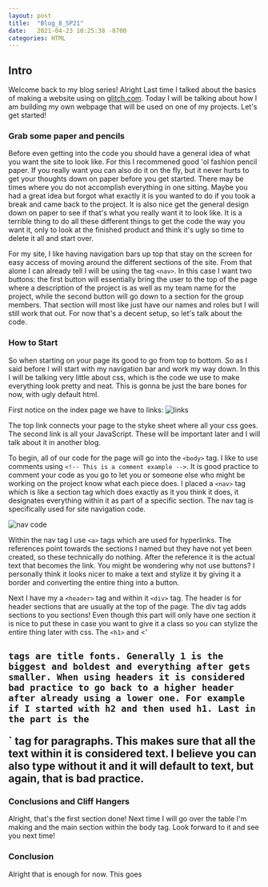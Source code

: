 ```yaml
---
layout: post
title:  "Blog_8_SP21"
date:   2021-04-23 10:25:38 -0700
categories: HTML
---
```

## Intro
Welcome back to my blog series! Alright Last time I talked about the basics of making a website using on
[glitch.com](https://glitch.com). Today I will be talking about how I am building my own webpage that
will be used on one of my projects. Let's get started!

### Grab some paper and pencils
Before even getting into the code you should have a general idea of what you want the site to look like.
For this I recommened good 'ol fashion pencil paper. If you really want you can also do it on the fly,
but it never hurts to get your thoughts down on paper before you get started. There may be times where
you do not accomplish everything in one sitting. Maybe you had a great idea but forgot what exactly it is
you wanted to do if you took a break and came back to the project. It is also nice get the general design
down on paper to see if that's what you really want it to look like. It is a terrible thing to do all
these different things to get the code the way you want it, only to look at the finished product and
think it's ugly so time to delete it all and start over.

For my site, I like having navigation bars up top that stay on the screen for easy access of moving
around the different sections of the site. From that alone I can already tell I will be using the tag
`<nav>`. In this case I want two buttons: the first button will essentially bring the user to the top of
the page where a description of the project is as well as my team name for the project, while the second
button will go down to a section for the group members. That section will most like just have our names
and roles but I will still work that out. For now that's a decent setup, so let's talk about the code.

###  How to Start
So when starting on your page its good to go from top to bottom. So as I said before I will start with my
navigation bar and work my way down. In this I will be talking very little about css, which is the code
we use to make everything look pretty and neat. This is gonna be just the bare bones for now, with ugly
default html.

First notice on the index page we have to links:
![links](https://i.imgur.com/WYb6vel.png)

The top link connects your page to the styke sheet where all your css goes. The second link is all your
JavaScript. These will be important later and I will talk about it in another blog.

To begin, all of our code for the page will go into the `<body>` tag. I like to use comments using
`<!-- This is a comment example -->`. It is good practice to comment your code as you go to let you or
someone else who might be working on the project know what each piece does. I placed  a `<nav>` tag which
is like a section tag which does exactly as it you think it does, it designates everything within it as
part of a specific section. The nav tag is specifically used for site navigation code.

![nav code](https://i.imgur.com/Dtov319.png)

Within the nav tag I use `<a>` tags which are used for hyperlinks. The references point towards the
sections I named but they have not yet been created, so these technically do nothing. After the reference
it is the actual text that becomes the link. You might be wondering why not use buttons? I personally
think it looks nicer to make a text and stylize it by giving it a border and converting the entire thing
into a button.

Next I have my a `<header>` tag and within it `<div>` tag. The header is for header sections that are
usually at the top of the page. The div tag adds sections to you sections! Even though this part will
only have one section it is nice to put these in case you want to give it a class so you can stylize the
entire thing later with css. The `<h1>` and <'<h2>` tags are title fonts. Generally 1 is the biggest and
boldest and everything after gets smaller. When using headers it is considered bad practice to go back
to a higher header after already using a lower one. For example if I started with h2 and then used h1.
Last in the part is the `<p>` tag for paragraphs. This makes sure that all the text within it is
considered text. I believe you can also type without it and it will default to text, but again, that is
bad practice.

### Conclusions and Cliff Hangers
Alright, that's the first section done! Next time I will go over the table I'm making and the main
section within the body tag. Look forward to it and see you next time!

### Conclusion
Alright that is enough for now. This goes
